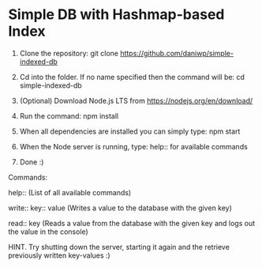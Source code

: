 # Simple DB with Hashmap-based Index

1. Clone the repository: git clone https://github.com/daniwp/simple-indexed-db

2. Cd into the folder. If no name specified then the command will be: cd simple-indexed-db

3. (Optional) Download Node.js LTS from https://nodejs.org/en/download/

4. Run the command: npm install

5. When all dependencies are installed you can simply type: npm start

6. When the Node server is running, type: help:: for available commands 

7. Done :)

Commands:

help:: (List of all available commands)

write:: key:: value (Writes a value to the database with the given key)

read:: key (Reads a value from the database with the given key and logs out the value in the console)


HINT. Try shutting down the server, starting it again and the retrieve previously written key-values :)
